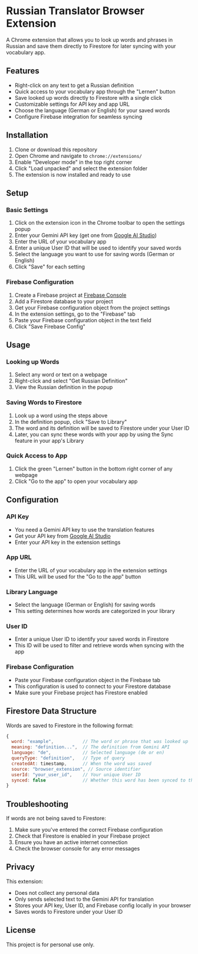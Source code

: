 # Russian Translator Browser Extension

A Chrome extension that allows you to look up words and phrases in Russian and save them directly to Firestore for later syncing with your vocabulary app.

## Features

- Right-click on any text to get a Russian definition
- Quick access to your vocabulary app through the "Lernen" button
- Save looked up words directly to Firestore with a single click
- Customizable settings for API key and app URL
- Choose the language (German or English) for your saved words
- Configure Firebase integration for seamless syncing

## Installation

1. Clone or download this repository
2. Open Chrome and navigate to `chrome://extensions/`
3. Enable "Developer mode" in the top right corner
4. Click "Load unpacked" and select the extension folder
5. The extension is now installed and ready to use

## Setup

### Basic Settings

1. Click on the extension icon in the Chrome toolbar to open the settings popup
2. Enter your Gemini API key (get one from [Google AI Studio](https://makersuite.google.com/app/apikey))
3. Enter the URL of your vocabulary app
4. Enter a unique User ID that will be used to identify your saved words
5. Select the language you want to use for saving words (German or English)
6. Click "Save" for each setting

### Firebase Configuration

1. Create a Firebase project at [Firebase Console](https://console.firebase.google.com/)
2. Add a Firestore database to your project
3. Get your Firebase configuration object from the project settings
4. In the extension settings, go to the "Firebase" tab
5. Paste your Firebase configuration object in the text field
6. Click "Save Firebase Config"

## Usage

### Looking up Words

1. Select any word or text on a webpage
2. Right-click and select "Get Russian Definition"
3. View the Russian definition in the popup

### Saving Words to Firestore

1. Look up a word using the steps above
2. In the definition popup, click "Save to Library"
3. The word and its definition will be saved to Firestore under your User ID
4. Later, you can sync these words with your app by using the Sync feature in your app's Library

### Quick Access to App

1. Click the green "Lernen" button in the bottom right corner of any webpage
2. Click "Go to the app" to open your vocabulary app

## Configuration

### API Key

- You need a Gemini API key to use the translation features
- Get your API key from [Google AI Studio](https://makersuite.google.com/app/apikey)
- Enter your API key in the extension settings

### App URL

- Enter the URL of your vocabulary app in the extension settings
- This URL will be used for the "Go to the app" button

### Library Language

- Select the language (German or English) for saving words
- This setting determines how words are categorized in your library

### User ID

- Enter a unique User ID to identify your saved words in Firestore
- This ID will be used to filter and retrieve words when syncing with the app

### Firebase Configuration

- Paste your Firebase configuration object in the Firebase tab
- This configuration is used to connect to your Firestore database
- Make sure your Firebase project has Firestore enabled

## Firestore Data Structure

Words are saved to Firestore in the following format:

```javascript
{
  word: "example",           // The word or phrase that was looked up
  meaning: "definition...",  // The definition from Gemini API
  language: "de",            // Selected language (de or en)
  queryType: "definition",   // Type of query
  createdAt: timestamp,      // When the word was saved
  source: "browser_extension", // Source identifier
  userId: "your_user_id",    // Your unique User ID
  synced: false              // Whether this word has been synced to the app
}
```

## Troubleshooting

If words are not being saved to Firestore:

1. Make sure you've entered the correct Firebase configuration
2. Check that Firestore is enabled in your Firebase project
3. Ensure you have an active internet connection
4. Check the browser console for any error messages

## Privacy

This extension:
- Does not collect any personal data
- Only sends selected text to the Gemini API for translation
- Stores your API key, User ID, and Firebase config locally in your browser
- Saves words to Firestore under your User ID

## License

This project is for personal use only. 